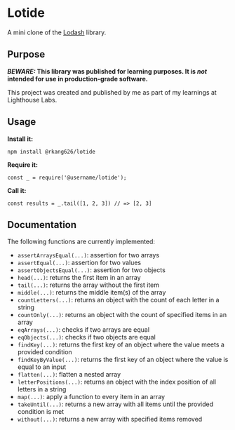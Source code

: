 # Lotide

A mini clone of the [Lodash](https://lodash.com) library.

## Purpose

**_BEWARE:_ This library was published for learning purposes. It is _not_ intended for use in production-grade software.**

This project was created and published by me as part of my learnings at Lighthouse Labs. 

## Usage

**Install it:**

`npm install @rkang626/lotide`

**Require it:**

`const _ = require('@username/lotide');`

**Call it:**

`const results = _.tail([1, 2, 3]) // => [2, 3]`

## Documentation

The following functions are currently implemented:

* `assertArraysEqual(...)`: assertion for two arrays
* `assertEqual(...)`: assertion for two values
* `assertObjectsEqual(...)`: assertion for two objects
* `head(...)`: returns the first item in an array
* `tail(...)`: returns the array without the first item
* `middle(...)`: returns the middle item(s) of the array
* `countLetters(...)`: returns an object with the count of each letter in a string
* `countOnly(...)`: returns an object with the count of specified items in an array
* `eqArrays(...)`: checks if two arrays are equal
* `eqObjects(...)`: checks if two objects are equal
* `findKey(...)`: returns the first key of an object where the value meets a provided condition
* `findKeyByValue(...)`: returns the first key of an object where the value is equal to an input
* `flatten(...)`: flatten a nested array
* `letterPositions(...)`: returns an object with the index position of all letters in a string
* `map(...)`: apply a function to every item in an array
* `takeUntil(...)`: returns a new array with all items until the provided condition is met
* `without(...)`: returns a new array with specified items removed